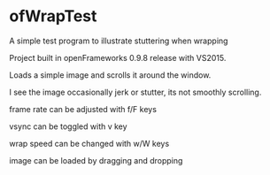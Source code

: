 # ofWrapTest
A simple test program to illustrate stuttering when wrapping

Project built in openFrameworks 0.9.8 release with VS2015.

Loads a simple image and scrolls it around the window.

I see the image occasionally jerk or stutter, its not smoothly scrolling.



frame rate can be adjusted with f/F keys

vsync can be toggled with v key

wrap speed can be changed with w/W keys

image can be loaded by dragging and dropping

